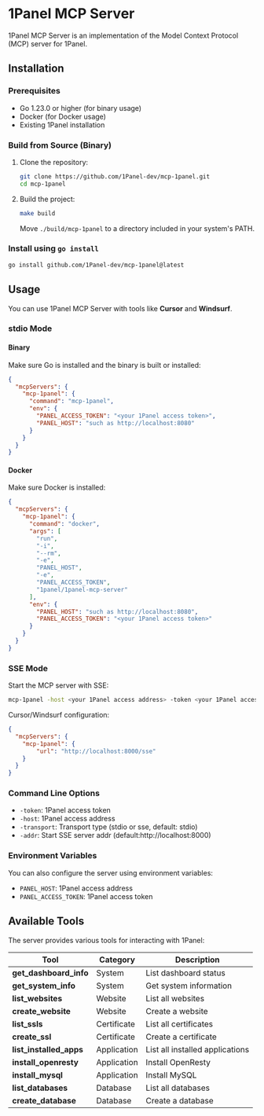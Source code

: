 # 1Panel MCP Server

1Panel MCP Server is an implementation of the Model Context Protocol (MCP) server for 1Panel.

## Installation

### Prerequisites

- Go 1.23.0 or higher (for binary usage)
- Docker (for Docker usage)
- Existing 1Panel installation

### Build from Source (Binary)

1. Clone the repository:

   ```bash
   git clone https://github.com/1Panel-dev/mcp-1panel.git
   cd mcp-1panel
   ```

2. Build the project:

   ```bash
   make build
   ```

   Move `./build/mcp-1panel` to a directory included in your system's PATH.

### Install using `go install`

```bash
go install github.com/1Panel-dev/mcp-1panel@latest
```

## Usage

You can use 1Panel MCP Server with tools like **Cursor** and **Windsurf**.

### stdio Mode

#### Binary

Make sure Go is installed and the binary is built or installed:

```json
{
  "mcpServers": {
    "mcp-1panel": {
      "command": "mcp-1panel",
      "env": {
        "PANEL_ACCESS_TOKEN": "<your 1Panel access token>",
        "PANEL_HOST": "such as http://localhost:8080"
      }
    }
  }
}
```

#### Docker

Make sure Docker is installed:

```json
{
  "mcpServers": {
    "mcp-1panel": {
      "command": "docker",
      "args": [
        "run",
        "-i",
        "--rm",
        "-e",
        "PANEL_HOST",
        "-e",
        "PANEL_ACCESS_TOKEN",
        "1panel/1panel-mcp-server"
      ],
      "env": {
        "PANEL_HOST": "such as http://localhost:8080",
        "PANEL_ACCESS_TOKEN": "<your 1Panel access token>"
      }
    }
  }
}
```

### SSE Mode

Start the MCP server with SSE:

```bash
mcp-1panel -host <your 1Panel access address> -token <your 1Panel access token> -transport sse -addr "http://localhost:8000"
```

Cursor/Windsurf configuration:

```json
{
  "mcpServers": {
    "mcp-1panel": {
        "url": "http://localhost:8000/sse"
    }
  }
}
```

### Command Line Options

- `-token`: 1Panel access token
- `-host`: 1Panel access address
- `-transport`: Transport type (stdio or sse, default: stdio)
- `-addr`: Start SSE server addr (default:http://localhost:8000)

### Environment Variables

You can also configure the server using environment variables:

- `PANEL_HOST`: 1Panel access address
- `PANEL_ACCESS_TOKEN`: 1Panel access token

## Available Tools

The server provides various tools for interacting with 1Panel:

| Tool                        | Category | Description            |
|-----------------------------|----------|------------------------|
| **get_dashboard_info**      | System   | List dashboard status  |
| **get_system_info**         | System   | Get system information |
| **list_websites**           | Website  | List all websites      |
| **create_website**          | Website  | Create a website       |
| **list_ssls**               | Certificate | List all certificates |
| **create_ssl**              | Certificate | Create a certificate  |
| **list_installed_apps**     | Application | List all installed applications |
| **install_openresty**       | Application | Install OpenResty     |
| **install_mysql**           | Application | Install MySQL         |
| **list_databases**          | Database | List all databases     |
| **create_database**         | Database | Create a database      |

